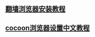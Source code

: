 ## [翻墙浏览器安装教程](http://www.jcyhengji.com)
## [cocoon浏览器设置中文教程](https://jingyan.baidu.com/article/bad08e1e2fe03a09c9512166.html)

